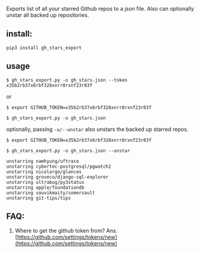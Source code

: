 Exports list of all your starred Github repos to a json file.
Also can optionally unstar all backed up repositories.


## install:

```
pip3 install gh_stars_export
```

## usage

```
$ gh_stars_export.py -o gh_stars.json --token x35b2rb37x6rbf328xnrr8rxnf23r83f
```

or 
```
$ export GITHUB_TOKEN=x35b2rb37x6rbf328xnrr8rxnf23r83f

$ gh_stars_export.py -o gh_stars.json
```

optionally, passing `-u/--unstar` also unstars the backed up starred repos.

```
$ export GITHUB_TOKEN=x35b2rb37x6rbf328xnrr8rxnf23r83f

$ gh_stars_export.py -o gh_stars.json --unstar

unstarring namhyung/uftrace
unstarring cybertec-postgresql/pgwatch2
unstarring nicolargo/glances
unstarring groveco/django-sql-explorer
unstarring ultrabug/py3status
unstarring apple/foundationdb
unstarring souvikmaity/somersault
unstarring git-tips/tips
```

## FAQ: 

1. Where to get the github token from?
Ans. [https://github.com/settings/tokens/new](https://github.com/settings/tokens/new)
